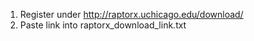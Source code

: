 1) Register under http://raptorx.uchicago.edu/download/ 
2) Paste link into raptorx_download_link.txt

 